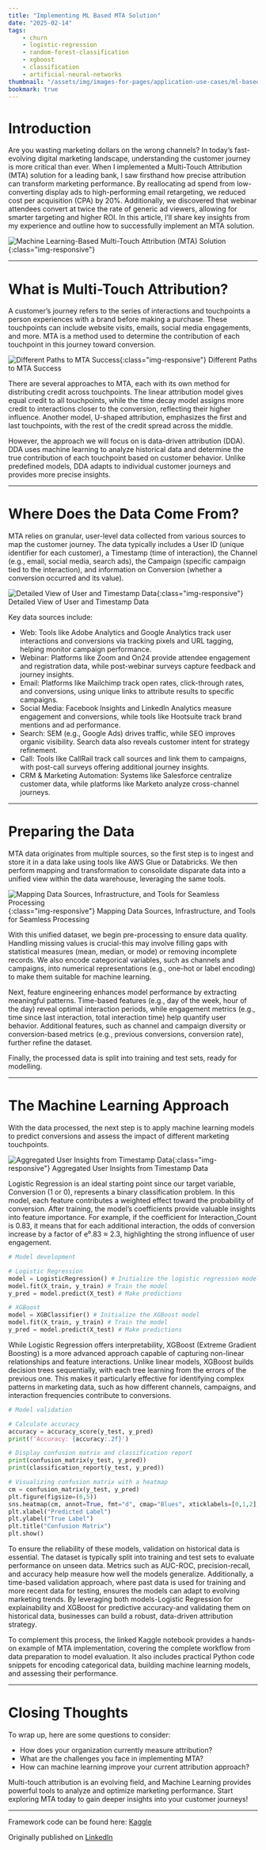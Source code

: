 ```yaml
---
title: "Implementing ML Based MTA Solution"
date: "2025-02-14"
tags:
    - churn
    - logistic-regression
    - random-forest-classification
    - xgboost
    - classification
    - artificial-neural-networks
thumbnail: "/assets/img/images-for-pages/application-use-cases/ml-based-mta-solution/ml-based-mta-cover.webp"
bookmark: true
---
```

# Introduction
Are you wasting marketing dollars on the wrong channels? In today’s fast-evolving digital marketing landscape, understanding the customer journey is more critical than ever. When I implemented a Multi-Touch Attribution (MTA) solution for a leading bank, I saw firsthand how precise attribution can transform marketing performance. By reallocating ad spend from low-converting display ads to high-performing email retargeting, we reduced cost per acquisition (CPA) by 20%. Additionally, we discovered that webinar attendees convert at twice the rate of generic ad viewers, allowing for smarter targeting and higher ROI. In this article, I’ll share key insights from my experience and outline how to successfully implement an MTA solution.

![Machine Learning-Based Multi-Touch Attribution (MTA) Solution](/assets/img/images-for-pages/application-use-cases/ml-based-mta-solution/ml-based-mta-cover.webp){:class="img-responsive"}

---

# What is Multi-Touch Attribution?
A customer’s journey refers to the series of interactions and touchpoints a person experiences with a brand before making a purchase. These touchpoints can include website visits, emails, social media engagements, and more. MTA is a method used to determine the contribution of each touchpoint in this journey toward conversion.


![Different Paths to MTA Success](/assets/img/images-for-pages/application-use-cases/ml-based-mta-solution/path-to-mta.webp){:class="img-responsive"}
Different Paths to MTA Success

There are several approaches to MTA, each with its own method for distributing credit across touchpoints. The linear attribution model gives equal credit to all touchpoints, while the time decay model assigns more credit to interactions closer to the conversion, reflecting their higher influence. Another model, U-shaped attribution, emphasizes the first and last touchpoints, with the rest of the credit spread across the middle.

However, the approach we will focus on is data-driven attribution (DDA). DDA uses machine learning to analyze historical data and determine the true contribution of each touchpoint based on customer behavior. Unlike predefined models, DDA adapts to individual customer journeys and provides more precise insights.

---

# Where Does the Data Come From?

MTA relies on granular, user-level data collected from various sources to map the customer journey. The data typically includes a User ID (unique identifier for each customer), a Timestamp (time of interaction), the Channel (e.g., email, social media, search ads), the Campaign (specific campaign tied to the interaction), and information on Conversion (whether a conversion occurred and its value).

![Detailed View of User and Timestamp Data](/assets/img/images-for-pages/application-use-cases/ml-based-mta-solution/mta-data.webp){:class="img-responsive"}
Detailed View of User and Timestamp Data

Key data sources include:
- Web: Tools like Adobe Analytics and Google Analytics track user interactions and conversions via tracking pixels and URL tagging, helping monitor campaign performance.
- Webinar: Platforms like Zoom and On24 provide attendee engagement and registration data, while post-webinar surveys capture feedback and journey insights.
- Email: Platforms like Mailchimp track open rates, click-through rates, and conversions, using unique links to attribute results to specific campaigns.
- Social Media: Facebook Insights and LinkedIn Analytics measure engagement and conversions, while tools like Hootsuite track brand mentions and ad performance.
- Search: SEM (e.g., Google Ads) drives traffic, while SEO improves organic visibility. Search data also reveals customer intent for strategy refinement.
- Call: Tools like CallRail track call sources and link them to campaigns, with post-call surveys offering additional journey insights.
- CRM & Marketing Automation: Systems like Salesforce centralize customer data, while platforms like Marketo analyze cross-channel journeys.

---

# Preparing the Data
MTA data originates from multiple sources, so the first step is to ingest and store it in a data lake using tools like AWS Glue or Databricks. We then perform mapping and transformation to consolidate disparate data into a unified view within the data warehouse, leveraging the same tools.

![Mapping Data Sources, Infrastructure, and Tools for Seamless Processing](/assets/img/images-for-pages/application-use-cases/ml-based-mta-solution/mta-arch.webp){:class="img-responsive"}
Mapping Data Sources, Infrastructure, and Tools for Seamless Processing

With this unified dataset, we begin pre-processing to ensure data quality. Handling missing values is crucial-this may involve filling gaps with statistical measures (mean, median, or mode) or removing incomplete records. We also encode categorical variables, such as channels and campaigns, into numerical representations (e.g., one-hot or label encoding) to make them suitable for machine learning.

Next, feature engineering enhances model performance by extracting meaningful patterns. Time-based features (e.g., day of the week, hour of the day) reveal optimal interaction periods, while engagement metrics (e.g., time since last interaction, total interaction time) help quantify user behavior. Additional features, such as channel and campaign diversity or conversion-based metrics (e.g., previous conversions, conversion rate), further refine the dataset.

Finally, the processed data is split into training and test sets, ready for modelling.

---

# The Machine Learning Approach
With the data processed, the next step is to apply machine learning models to predict conversions and assess the impact of different marketing touchpoints.

![Aggregated User Insights from Timestamp Data](/assets/img/images-for-pages/application-use-cases/ml-based-mta-solution/transformed-data.webp){:class="img-responsive"}
Aggregated User Insights from Timestamp Data

Logistic Regression is an ideal starting point since our target variable, Conversion (1 or 0), represents a binary classification problem. In this model, each feature contributes a weighted effect toward the probability of conversion. After training, the model’s coefficients provide valuable insights into feature importance. For example, if the coefficient for Interaction_Count is 0.83, it means that for each additional interaction, the odds of conversion increase by a factor of e⁰.83 ≈ 2.3, highlighting the strong influence of user engagement.

```python
# Model development

# Logistic Regression
model = LogisticRegression() # Initialize the logistic regression model
model.fit(X_train, y_train) # Train the model
y_pred = model.predict(X_test) # Make predictions

# XGBoost
model = XGBClassifier() # Initialize the XGBoost model
model.fit(X_train, y_train) # Train the model
y_pred = model.predict(X_test) # Make predictions 
```

While Logistic Regression offers interpretability, XGBoost (Extreme Gradient Boosting) is a more advanced approach capable of capturing non-linear relationships and feature interactions. Unlike linear models, XGBoost builds decision trees sequentially, with each tree learning from the errors of the previous one. This makes it particularly effective for identifying complex patterns in marketing data, such as how different channels, campaigns, and interaction frequencies contribute to conversions.

```python
# Model validation

# Calculate accuracy
accuracy = accuracy_score(y_test, y_pred)
print(f'Accuracy: {accuracy:.2f}')

# Display confusion matrix and classification report
print(confusion_matrix(y_test, y_pred))
print(classification_report(y_test, y_pred))

# Visualizing confusion matrix with a heatmap
cm = confusion_matrix(y_test, y_pred)
plt.figure(figsize=(6,5))
sns.heatmap(cm, annot=True, fmt="d", cmap="Blues", xticklabels=[0,1,2], yticklabels=[0,1,2])
plt.xlabel("Predicted Label")
plt.ylabel("True Label")
plt.title("Confusion Matrix")
plt.show() 
```

To ensure the reliability of these models, validation on historical data is essential. The dataset is typically split into training and test sets to evaluate performance on unseen data. Metrics such as AUC-ROC, precision-recall, and accuracy help measure how well the models generalize. Additionally, a time-based validation approach, where past data is used for training and more recent data for testing, ensures the models can adapt to evolving marketing trends. By leveraging both models-Logistic Regression for explainability and XGBoost for predictive accuracy-and validating them on historical data, businesses can build a robust, data-driven attribution strategy.

To complement this process, the linked Kaggle notebook provides a hands-on example of MTA implementation, covering the complete workflow from data preparation to model evaluation. It also includes practical Python code snippets for encoding categorical data, building machine learning models, and assessing their performance.

---

# Closing Thoughts

To wrap up, here are some questions to consider:

- How does your organization currently measure attribution?
- What are the challenges you face in implementing MTA?
- How can machine learning improve your current attribution approach?

Multi-touch attribution is an evolving field, and Machine Learning provides powerful tools to analyze and optimize marketing performance. Start exploring MTA today to gain deeper insights into your customer journeys!

---

Framework code can be found here: [Kaggle](https://www.kaggle.com/code/vivekparasharr/multi-touch-attribution-notebook)

Originally published on [LinkedIn](https://www.linkedin.com/pulse/implementing-machine-learning-based-multi-touch-mta-vivek-parashar-nbimc/?trackingId=cVHlpJED8Uy026zm5Gh%2FTg%3D%3D)